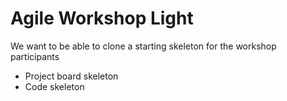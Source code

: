 # Agile Workshop Light

We want to be able to clone a starting skeleton for the workshop participants

- Project board skeleton
- Code skeleton
